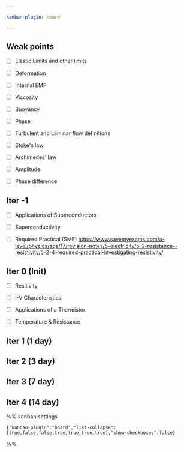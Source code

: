 ```yaml
---

kanban-plugin: board

---
```


## Weak points

- [ ] Elastic Limits and other limits
- [ ] Deformation
- [ ] Internal EMF
- [ ] Viscosity
- [ ] Buoyancy
- [ ] Phase
- [ ] Turbulent and Laminar flow definitions
- [ ] Stoke's law
- [ ] Archimedes' law
- [ ] Amplitude
- [ ] Phase difference


## Iter -1

- [ ] Applications of Superconductors
- [ ] Superconductivity
- [ ] Required Practical (SME) https://www.savemyexams.com/a-level/physics/aqa/17/revision-notes/5-electricity/5-2-resistance--resistivity/5-2-4-required-practical-investigating-resistivity/


## Iter 0 (Init)

- [ ] Resitivity
- [ ] I-V Characteristics
- [ ] Applications of a Thermistor
- [ ] Temperature & Resistance


## Iter 1 (1 day)



## Iter 2 (3 day)



## Iter 3 (7 day)



## Iter 4 (14 day)





%% kanban:settings
```
{"kanban-plugin":"board","list-collapse":[true,false,false,true,true,true,true],"show-checkboxes":false}
```
%%